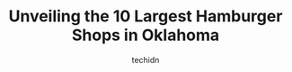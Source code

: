 ---
layout: ampstory
image: https://i0.wp.com/paketmu.com/wp-content/uploads/2023/06/big-deal-burger-0-in-oklahoma-1686369451.jpeg?resize=640,853
author: techidn
featured: false
description: Explore the diverse Hamburger Shop scene in Oklahoma, home to an incredible selection of 10 establishments catering to every taste. Whether youre in search of iconic favorites or undiscover
title: Unveiling the 10 Largest Hamburger Shops in Oklahoma
cover:
   title: Unveiling the 10 Largest Hamburger Shops in Oklahoma
   subtitle: RICKPATE
   background: https://paketmu.com/wp-content/uploads/2023/06/big-deal-burger-0-in-oklahoma-1686369451.jpeg

pages: 
 - layout: thirds
   top: <h1>#1 The Garage Burgers & Beer</h1>
   bottom: "<p>A friend recommended this place. So we took them to dinner yesterday. It was so good we came back today. Great food. Wonderful staff all around. And their attention to fo</p>"
   background: https://paketmu.com/wp-content/uploads/2023/06/big-deal-burger-1-in-oklahoma-1686369451.jpeg
   backgroundblur: true
 - layout: thirds
   top: <h1>#2 Tuckers Onion Burgers</h1>
   bottom: "<p>Im not exaggerating when I say this was the best burger and fries combo Ive ever had. We walked right up to the counter at about 12-30 on a Saturday and got our food ma</p>"
   background: https://paketmu.com/wp-content/uploads/2023/06/big-deal-burger-2-in-oklahoma-1686369472.jpeg
   cta:
      link: https://paketmu.com/unveiling-the-10-largest-hamburger-shops-in-oklahoma/
      text: Unveiling the 10 Largest Hamburger Shops in Oklahoma
 - layout: thirds
   top: <h1>#3 The Garage Burgers & Beer</h1>
   bottom: "<p>Pros-1. Kitchen Staff bringing out food was very nice2. Order was accurate to order3. Wait time to getting food was low to fast4. Food tasted good5. Vegetarian options if</p>"
   background: https://paketmu.com/wp-content/uploads/2023/06/big-deal-burger-3-in-oklahoma-1686369472.jpeg
   cta:
      link: https://paketmu.com/unveiling-the-10-largest-hamburger-shops-in-oklahoma/
      text: Unveiling the 10 Largest Hamburger Shops in Oklahoma
 - layout: thirds
   top: <h1>#4 The Garage Burgers & Beer</h1>
   bottom: "<p>2900 W Britton Rd, Oklahoma City, OK 73120, United States</p>"
   background: https://images.unsplash.com/photo-1608411404720-c8f0417bcdba?ixlib=rb-4.0.3&ixid=MnwxMjA3fDB8MHxwaG90by1wYWdlfHx8fGVufDB8fHx8&auto=format&fit=crop&w=640&h=853&q=80
   cta:
      link: https://paketmu.com/unveiling-the-10-largest-hamburger-shops-in-oklahoma/
      text: Unveiling the 10 Largest Hamburger Shops in Oklahoma
 - layout: thirds
   top: <h1>#5 Patty Wagon</h1>
   bottom: "<p>3600 N May Ave, Oklahoma City, OK 73112, United States</p>"
   background: https://images.unsplash.com/photo-1489648022186-8f49310909a0?ixlib=rb-4.0.3&ixid=MnwxMjA3fDB8MHxwaG90by1wYWdlfHx8fGVufDB8fHx8&auto=format&fit=crop&w=640&h=853&q=80
   cta:
      link: https://paketmu.com/unveiling-the-10-largest-hamburger-shops-in-oklahoma/
      text: Unveiling the 10 Largest Hamburger Shops in Oklahoma
 - layout: thirds
   top: <h1>#6 S&Bs Burger Joint - Automobile Alley</h1>
   bottom: "<p>20 NW 9th St, Oklahoma City, OK 73102, United States</p>"
   background: https://images.unsplash.com/photo-1533735380053-eb8d0759b24a?ixlib=rb-4.0.3&ixid=MnwxMjA3fDB8MHxwaG90by1wYWdlfHx8fGVufDB8fHx8&auto=format&fit=crop&w=640&h=853&q=80
   cta:
      link: https://paketmu.com/unveiling-the-10-largest-hamburger-shops-in-oklahoma/
      text: Unveiling the 10 Largest Hamburger Shops in Oklahoma
 - layout: thirds
   top: <h1>#7 Tuckers Onion Burgers</h1>
   bottom: "<p>15001 N May Ave, Oklahoma City, OK 73134, United States</p>"
   background: https://images.unsplash.com/photo-1557672172-298e090bd0f1?ixlib=rb-4.0.3&ixid=MnwxMjA3fDB8MHxwaG90by1wYWdlfHx8fGVufDB8fHx8&auto=format&fit=crop&w=640&h=853&q=80
   cta:
      link: https://paketmu.com/unveiling-the-10-largest-hamburger-shops-in-oklahoma/
      text: Unveiling the 10 Largest Hamburger Shops in Oklahoma
 - layout: thirds
   middle: Continue reading...
   background: https://images.unsplash.com/photo-1489694553447-4c9339da310d?ixlib=rb-4.0.3&ixid=MnwxMjA3fDB8MHxwaG90by1wYWdlfHx8fGVufDB8fHx8&auto=format&fit=crop&w=640&h=853&q=80
   cta:
      link: https://paketmu.com/unveiling-the-10-largest-hamburger-shops-in-oklahoma/
      text: Unveiling the 10 Largest Hamburger Shops in Oklahoma
      
---